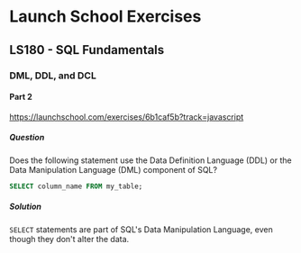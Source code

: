 # Launch School Exercises

## LS180 - SQL Fundamentals

### DML, DDL, and DCL

#### Part 2

<https://launchschool.com/exercises/6b1caf5b?track=javascript>

##### Question

Does the following statement use the Data Definition Language (DDL) or the Data
Manipulation Language (DML) component of SQL?

```sql
SELECT column_name FROM my_table;
```

##### Solution

`SELECT` statements are part of SQL's Data Manipulation Language, even though
they don't alter the data.
